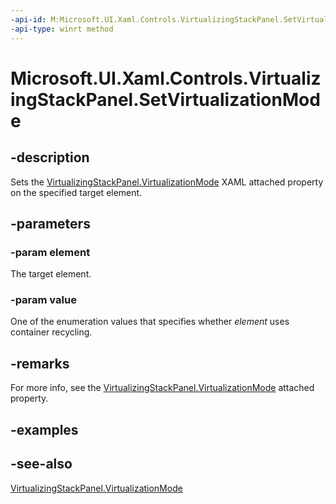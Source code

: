 ```yaml
---
-api-id: M:Microsoft.UI.Xaml.Controls.VirtualizingStackPanel.SetVirtualizationMode(Microsoft.UI.Xaml.DependencyObject,Microsoft.UI.Xaml.Controls.VirtualizationMode)
-api-type: winrt method
---
```


<!-- Method syntax
public void SetVirtualizationMode(Windows.UI.Xaml.DependencyObject element, Windows.UI.Xaml.Controls.VirtualizationMode value)
-->

# Microsoft.UI.Xaml.Controls.VirtualizingStackPanel.SetVirtualizationMode

## -description
Sets the [VirtualizingStackPanel.VirtualizationMode](/windows/winui/api/microsoft.ui.xaml.controls.virtualizingstackpanel#xaml-attached-properties) XAML attached property on the specified target element.

## -parameters
### -param element
The target element.

### -param value
One of the enumeration values that specifies whether *element* uses container recycling.

## -remarks
For more info, see the [VirtualizingStackPanel.VirtualizationMode](/windows/winui/api/microsoft.ui.xaml.controls.virtualizingstackpanel#xaml-attached-properties) attached property.

## -examples

## -see-also
[VirtualizingStackPanel.VirtualizationMode](/windows/winui/api/microsoft.ui.xaml.controls.virtualizingstackpanel#xaml-attached-properties)

